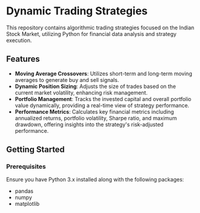 # Dynamic Trading Strategies

This repository contains algorithmic trading strategies focused on the Indian Stock Market, utilizing Python for financial data analysis and strategy execution. 

## Features

- **Moving Average Crossovers**: Utilizes short-term and long-term moving averages to generate buy and sell signals.
- **Dynamic Position Sizing**: Adjusts the size of trades based on the current market volatility, enhancing risk management.
- **Portfolio Management**: Tracks the invested capital and overall portfolio value dynamically, providing a real-time view of strategy performance.
- **Performance Metrics**: Calculates key financial metrics including annualized returns, portfolio volatility, Sharpe ratio, and maximum drawdown, offering insights into the strategy's risk-adjusted performance.

## Getting Started

### Prerequisites

Ensure you have Python 3.x installed along with the following packages:
- pandas
- numpy
- matplotlib
